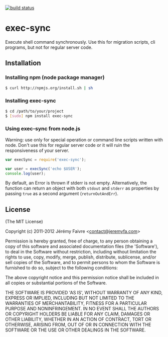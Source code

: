 [![build status](https://secure.travis-ci.org/jeremyfa/node-exec-sync.png)](http://travis-ci.org/jeremyfa/node-exec-sync)
# exec-sync

Execute shell command synchronously. Use this for migration scripts, cli programs, but not for regular server code.

## Installation

### Installing npm (node package manager)
``` bash
$ curl http://npmjs.org/install.sh | sh
```

### Installing exec-sync
``` bash
$ cd /path/to/your/project
$ [sudo] npm install exec-sync
```

### Using exec-sync from node.js
Warning: use only for special operation or command line scripts written with node. Don't use this for regular server code or it will ruin the responsiveness of your server.

``` js
var execSync = require('exec-sync');

var user = execSync('echo $USER');
console.log(user);
```

By default, an Error is thrown if stderr is not empty. Alternatively, the function can return an object with both `stdout` and `stderr` as properties by passing `true` as a second argument (`returnOutAndErr`).


## License 

(The MIT License)

Copyright (c) 2011-2012 Jérémy Faivre &lt;contact@jeremyfa.com&gt;

Permission is hereby granted, free of charge, to any person obtaining
a copy of this software and associated documentation files (the
'Software'), to deal in the Software without restriction, including
without limitation the rights to use, copy, modify, merge, publish,
distribute, sublicense, and/or sell copies of the Software, and to
permit persons to whom the Software is furnished to do so, subject to
the following conditions:

The above copyright notice and this permission notice shall be
included in all copies or substantial portions of the Software.

THE SOFTWARE IS PROVIDED 'AS IS', WITHOUT WARRANTY OF ANY KIND,
EXPRESS OR IMPLIED, INCLUDING BUT NOT LIMITED TO THE WARRANTIES OF
MERCHANTABILITY, FITNESS FOR A PARTICULAR PURPOSE AND NONINFRINGEMENT.
IN NO EVENT SHALL THE AUTHORS OR COPYRIGHT HOLDERS BE LIABLE FOR ANY
CLAIM, DAMAGES OR OTHER LIABILITY, WHETHER IN AN ACTION OF CONTRACT,
TORT OR OTHERWISE, ARISING FROM, OUT OF OR IN CONNECTION WITH THE
SOFTWARE OR THE USE OR OTHER DEALINGS IN THE SOFTWARE.